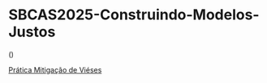 # SBCAS2025-Construindo-Modelos-Justos

()

[Prática Mitigação de Viéses](https://colab.research.google.com/drive/13M6-9UWShifSYtSx_2QOSr-jZ3YHNWas?usp=sharing)
